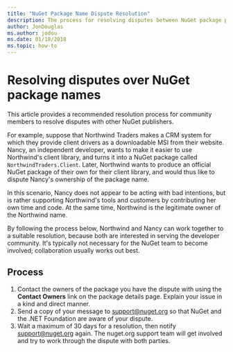 ```yaml
---
title: "NuGet Package Name Dispute Resolution"
description: The process for resolving disputes between NuGet package publishers related to branding, trademarks, and other conflict situations.
author: JonDouglas
ms.author: jodou
ms.date: 01/18/2018
ms.topic: how-to
---
```


# Resolving disputes over NuGet package names

This article provides a recommended resolution process for community members to resolve disputes with other NuGet publishers.

For example, suppose that Northwind Traders makes a CRM system for which they provide client drivers as a downloadable MSI from their website. Nancy, an independent developer, wants to make it easier to use Northwind's client library, and turns it into a NuGet package called `NorthwindTraders.Client`. Later, Northwind wants to produce an official NuGet package of their own for their client library, and would thus like to dispute Nancy's ownership of the package name.

In this scenario, Nancy does not appear to be acting with bad intentions, but is rather supporting Northwind's tools and customers by contributing her own time and code. At the same time, Northwind is the legitimate owner of the Northwind name.

By following the process below, Northwind and Nancy can work together to a suitable resolution, because both are interested in serving the developer community. It's typically not necessary for the NuGet team to become involved; collaboration usually works out best.

## Process

1. Contact the owners of the package you have the dispute with using the **Contact Owners** link on the package details page. Explain your issue in a kind and direct manner.
2. Send a copy of your message to [support@nuget.org](mailto:support@nuget.org) so that NuGet and the .NET Foundation are aware of your dispute.
3. Wait a maximum of 30 days for a resolution, then notify [support@nuget.org](mailto:support@nuget.org) again. The nuget.org support team will get involved and try to work through the dispute with both parties.
